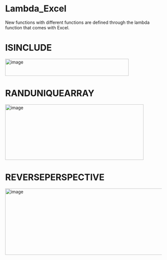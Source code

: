 # Lambda_Excel
New functions with different functions are defined through the lambda function that comes with Excel.
# ISINCLUDE
<img width="397" height="55" alt="image" src="https://github.com/user-attachments/assets/b0ab9265-e8e2-4111-b1c3-9ab909e2cd33" />

# RANDUNIQUEARRAY
<img width="445" height="179" alt="image" src="https://github.com/user-attachments/assets/eb2e25d7-633d-4b25-83d9-848bfa5aea1a" />

# REVERSEPERSPECTIVE
<img width="508" height="214" alt="image" src="https://github.com/user-attachments/assets/16829dc1-a019-452f-98e7-30f07495e759" />
